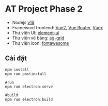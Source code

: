 # AT Project Phase 2

-   Nodejs [v16](https://nodejs.org/en/download/)
-   Frameword frontend: [Vue2](https://v2.vuejs.org/v2/guide/events.html), [Vue Router](https://router.vuejs.org/guide/essentials/dynamic-matching.html), [Vuex](https://vuex.vuejs.org/guide/state.html)
-   Thư viện UI: [element-ui](https://element.eleme.io/#/en-US/component/form)
-   Thư viện vẽ bảng: [ag-grid](https://www.ag-grid.com/vue-data-grid/data-update/)
-   Thư viện icon: [fontawesome](https://fontawesome.com/search?m=free)

## Cài đặt

```
npm install
npm run postinstall
```

```
#run
npm run electron:serve
```

```
#build
npm run electron:build
```
